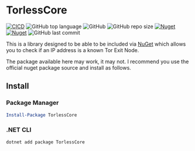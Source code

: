 # TorlessCore

[![CICD](https://github.com/PartTimeLegend/TorlessCore/actions/workflows/cicd.yml/badge.svg)](https://github.com/PartTimeLegend/TorlessCore/actions/workflows/cicd.yml) ![GitHub top language](https://img.shields.io/github/languages/top/PartTimeLegend/TorlessCore) ![GitHub](https://img.shields.io/github/license/PartTimeLegend/TorlessCore) ![GitHub repo size](https://img.shields.io/github/repo-size/PartTimeLegend/TorlessCore) [![Nuget](https://img.shields.io/nuget/dt/TorlessCore)](https://www.nuget.org/packages/TorlessCore/) [![Nuget](https://img.shields.io/nuget/v/TorlessCore)](https://www.nuget.org/packages/TorlessCore/) ![GitHub last commit](https://img.shields.io/github/last-commit/PartTimeLegend/TorlessCore)

This is a library designed to be able to be included via [NuGet](https://www.nuget.org/packages/TorlessCore/) which allows you to check if an IP address is a known Tor Exit Node.

The package available here may work, it may not. I recommend you use the official nuget package source and install as follows.

## Install

### Package Manager

```powershell
Install-Package TorlessCore 
```

### .NET CLI

```powershell
dotnet add package TorlessCore
```
